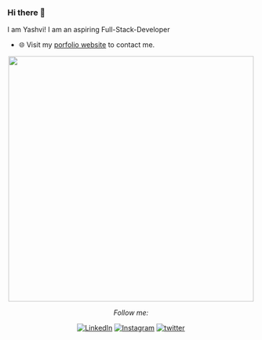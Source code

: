### Hi there 👋
I am Yashvi! I am an aspiring Full-Stack-Developer
- 🌐 Visit my [porfolio website](https://yashvi2001.github.io/mysite./) to contact me.


 <p align="center"> <img src="https://media.giphy.com/media/fAnzw6YK33jMwzp5wp/giphy.gif" width="500"/></p>

<div align="center">
 <i>Follow me:</i><br>

<a href="https://www.linkedin.com/in/yashvi-mahapatra-0731191a3/" target="_blank"><img src="https://img.shields.io/badge/LinkedIn-%230077B5.svg?&style=flat-square&logo=linkedin&logoColor=white" alt="LinkedIn"></a>
<a href="https://www.instagram.com/_i.am.yam_/?hl=en" target="_blank"><img src="https://img.shields.io/badge/Instagram-%23E4405F.svg?&style=flat-square&logo=instagram&logoColor=white" alt="Instagram"></a>
<a href="https://twitter.com/yashvimahapatra" target="_blank"><img src="https://img.shields.io/twitter/url?color=Grey&label=Twitter&logo=Twitter&logoColor=blue&style=flat-square&url=https%3A%2F%2Ftwitter.com%2Fyashvimahapatra" alt="twitter"></a>

</div>

